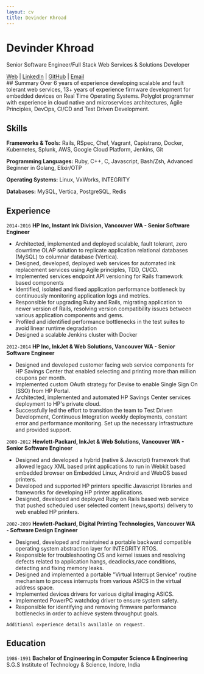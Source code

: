 ```yaml
---
layout: cv
title: Devinder Khroad
---
```


# Devinder Khroad

Senior Software Engineer/Full Stack Web Services & Solutions Developer
<div id="webaddress">
<a href="https://dkhroad.github.io">Web</a>
| <a href="https://www.linkedin.com/in/devinderkhroad">LinkedIn</a>
| <a href="https://github.com/dkhroad/">GitHub</a>
| <a href="mailto:khroadd@gmail.com">Email</a>
</div>
## Summary 
Over 6 years of experience developing scalable and fault tolerant 
web services, 13+ years of experience firmware development for embedded devices on Real Time Operating Systems.
Polyglot programmer with experience in cloud native and microservices architectures, Agile Principles, DevOps, CI/CD and Test Driven Development. 

## Skills

__Frameworks & Tools:__
Rails, RSpec, Chef, Vagrant, Capistrano, Docker, Kubernetes, Splunk, AWS, Google Cloud Platform, Jenkins, Git

__Programming Languages:__
Ruby, C++, C, Javascript, Bash/Zsh, Advanced Beginner in Golang, Elixir/OTP

__Operating Systems:__
Linux, VxWorks, INTEGRITY 

__Databases:__
MySQL, Vertica, PostgreSQL, Redis

## Experience 

`2014-2016`
__HP Inc, Instant Ink Division, Vancouver WA - Senior Software Engineer__

*  Architected, implemented and deployed scalable, fault tolerant, zero downtime OLAP solution to replicate
   application relational databases (MySQL) to columnar database (Vertica).
*  Designed, developed, deployed web services for automated ink replacement services using Agile principles, TDD, CI/CD. 
*  Implemented services endpoint API versioning for Rails framework based components
*  Identified, isolated and fixed application performance bottleneck by continuously monitoring application
   logs and metrics. 
*  Responsible for upgrading Ruby and Rails, migrating application to newer version of Rails, resolving version compatibility
   issues between various application components and gems.
*  Profiled and identified performance bottlenecks in the test suites to avoid linear runtime degradation  
*  Designed a scalable Jenkins cluster with Docker 
     
`2012-2014`
__HP Inc, InkJet & Web Solutions, Vancouver WA - Senior Software Engineer__

* Designed and developed customer facing web service components for HP Savings Center that enabled selecting and printing 
  more than million coupons per month.
* Implemented custom OAuth strategy for Devise to enable Single Sign On (SSO) from HP Portal.
* Architected, implemented and automated HP Savings Center services deployment to HP's private cloud. 
* Successfully led the effort to transition the team to Test Driven Development, Continuous Integration
  weekly deployments, constant error and performance monitoring. Set up the necessary infrastructure and provided 
  support.


`2009-2012`
__Hewlett-Packard, InkJet & Web Solutions, Vancouver WA - Senior Software Engineer__

* Designed and developed a hybrid (native & Javscript) framework that allowed legacy XML based print 
  applications to run in Webkit based embedded browser on Embedded Linux, Android and WebOS based printers.
* Developed and supported HP printers specific Javascript libraries and frameworks for developing HP 
  printer applications. 
* Designed, developed and deployed Ruby on Rails based web service that pushed scheduled user selected 
  content (news,sports) delivery to web enabled HP printers. 


`2002-2009`
__Hewlett-Packard, Digital Printing Technologies, Vancouver WA - Software Design Engineer__

* Designed, developed and maintained a portable backward compatible operating system abstraction 
  layer for INTEGRITY RTOS.
* Responsible for troubleshooting OS and kernel issues and resolving defects related to application
  hangs, deadlocks,race conditions, detecting and fixing memory leaks.
* Designed and implemented a portable "Virtual Interrupt Service" routine mechanism to process interrupts
  from various ASICS in the virtual address space.
* Implemented devices drivers for various digital imaging ASICS.
* Implemented PowerPC watchdog driver to ensure system safety.
* Responsible for identifying and removing firmware performance bottlenecks in order to achieve system
  throughput goals. 


`Additional experience details available on request.`

## Education

`1986-1991`
__Bachelor of Engineering in Computer Science & Engineering__
 S.G.S Institute of Technology & Science, Indore, India
